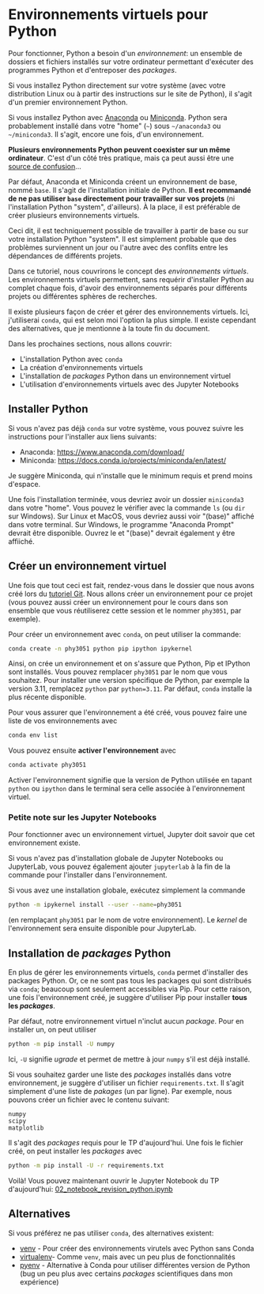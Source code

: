 # Environnements virtuels pour Python

Pour fonctionner, Python a besoin d'un _environnement_: un ensemble de dossiers et fichiers installés sur votre ordinateur permettant d'exécuter des programmes Python et d'entreposer des _packages_.

Si vous installez Python directement sur votre système (avec votre distribution Linux ou à partir des instructions sur le site de Python), il s'agit d'un premier environnement Python.

Si vous installez Python avec [Anaconda](https://www.anaconda.com/download/) ou [Miniconda](https://docs.conda.io/projects/miniconda/en/latest/). Python sera probablement installé dans votre "home" (`~`) sous `~/anaconda3` ou `~/miniconda3`. Il s'agit, encore une fois, d'un environnement.

**Plusieurs environnements Python peuvent coexister sur un même ordinateur**. C'est d'un côté très pratique, mais ça peut aussi être une [source de confusion](https://xkcd.com/1987/)...

Par défaut, Anaconda et Miniconda créent un environnement de base, nommé `base`. Il s'agit de l'installation initiale de Python. **Il est recommandé de ne pas utiliser `base` directement pour travailler sur vos projets** (ni l'installation Python "system", d'ailleurs). À la place, il est préférable de créer plusieurs environnements virtuels.

Ceci dit, il est techniquement possible de travailler à partir de base ou sur votre installation Python "system". Il est simplement probable que des problèmes surviennent un jour ou l'autre avec des conflits entre les dépendances de différents projets.

Dans ce tutoriel, nous couvrirons le concept des _environnements virtuels_. Les environnements virtuels permettent, sans requérir d'installer Python au complet chaque fois, d'avoir des environnements séparés pour différents projets ou différentes sphères de recherches.

<!-- TODO: Add link to last section -->
Il existe plusieurs façon de créer et gérer des environnements virtuels. Ici, j'utiliserai `conda`, qui est selon moi l'option la plus simple. Il existe cependant des alternatives, que je mentionne à la toute fin du document.

Dans les prochaines sections, nous allons couvrir:

<!-- TODO: Add links to sections -->
- L'installation Python avec `conda`
- La création d'environnements virtuels
- L'installation de _packages_ Python dans un environnement virtuel
- L'utilisation d'environnements virtuels avec des Jupyter Notebooks

## Installer Python
Si vous n'avez pas déjà `conda` sur votre système, vous pouvez suivre les instructions pour l'installer aux liens suivants:

- Anaconda: https://www.anaconda.com/download/
- Miniconda: https://docs.conda.io/projects/miniconda/en/latest/

Je suggère Miniconda, qui n'installe que le minimum requis et prend moins d'espace.

Une fois l'installation terminée, vous devriez avoir un dossier `miniconda3` dans votre "home". Vous pouvez le vérifier avec la commande `ls` (ou `dir` sur Windows). Sur Linux et MacOS, vous devriez aussi voir "(base)" affiché dans votre terminal. Sur Windows, le programme "Anaconda Prompt" devrait être disponible. Ouvrez le et "(base)" devrait également y être affiiché.

## Créer un environnement virtuel
Une fois que tout ceci est fait, rendez-vous dans le dossier que nous avons créé lors du [tutoriel Git](tp1-demo-git-python/00_tutoriel_git.md).
Nous allons créer un environnement pour ce projet (vous pouvez aussi créer un environnement pour le cours dans son ensemble que vous réutiliserez cette session et le nommer `phy3051`, par exemple).

Pour créer un environnement avec `conda`, on peut utiliser la commande:

```bash
conda create -n phy3051 python pip ipython ipykernel
```

Ainsi, on crée un environnement et on s'assure que Python, Pip et IPython sont installés. Vous pouvez remplacer `phy3051` par le nom que vous souhaitez. Pour installer une version spécifique de Python, par exemple la version 3.11, remplacez `python` par `python=3.11`. Par défaut, `conda` installe la plus récente disponible.

Pour vous assurer que l'environnement a été créé, vous pouvez faire une liste de vos environnements avec

```bash
conda env list
```

Vous pouvez ensuite **activer l'environnement** avec

```bash
conda activate phy3051
```

Activer l'environnement signifie que la version de Python utilisée en tapant `python` ou `ipython` dans le terminal sera celle associée à l'environnement virtuel.

### Petite note sur les Jupyter Notebooks

Pour fonctionner avec un environnement virtuel, Jupyter doit savoir que cet environnement existe.

Si vous n'avez pas d'installation globale de Jupyter Notebooks ou JupyterLab, vous pouvez également ajouter `jupyterlab` à la fin de la commande pour l'installer dans l'environnement.

Si vous avez une installation globale, exécutez simplement la commande

```bash
python -m ipykernel install --user --name=phy3051
```

(en remplaçant `phy3051` par le nom de votre environnement). Le _kernel_ de l'environnement sera ensuite disponible pour JupyterLab.

## Installation de _packages_ Python

En plus de gérer les environnements virtuels, `conda` permet d'installer des packages Python. Or, ce ne sont pas tous les packages qui sont distribués via `conda`; beaucoup sont seulement accessibles via Pip. Pour cette raison, une fois l'environnement créé, je suggère d'utiliser Pip pour installer **tous les _packages_**.

Par défaut, notre environnement virtuel n'inclut aucun _package_. Pour en installer un, on peut utiliser

```bash
python -m pip install -U numpy
```

Ici, `-U` signifie _ugrade_ et permet de mettre à jour `numpy` s'il est déjà installé.

Si vous souhaitez garder une liste des _packages_ installés dans votre environnement, je suggère d'utiliser un fichier `requirements.txt`. Il s'agit simplement d'une liste de _pakages_ (un par ligne). Par exemple, nous pouvons créer un fichier avec le contenu suivant:

```
numpy
scipy
matplotlib
```

Il s'agit des _packages_ requis pour le TP d'aujourd'hui. Une fois le fichier créé, on peut installer les _packages_ avec

```bash
python -m pip install -U -r requirements.txt
```

Voilà! Vous pouvez maintenant ouvrir le Jupyter Notebook du TP d'aujourd'hui: [02_notebook_revision_python.ipynb](tp1-demo-git-python/01_revision_python.ipynb)


## Alternatives

Si vous préférez ne pas utiliser `conda`, des alternatives existent:

- [venv](https://docs.python.org/3/library/venv.html) - Pour créer des environnements virutels avec Python sans Conda
- [virtualenv](https://virtualenv.pypa.io/en/latest/)- Comme `venv`, mais avec un peu plus de fonctionnalités
- [pyenv](https://github.com/pyenv/pyenv) - Alternative à Conda pour utiliser différentes version de Python (bug un peu plus avec certains _packages_ scientifiques dans  mon expérience)
